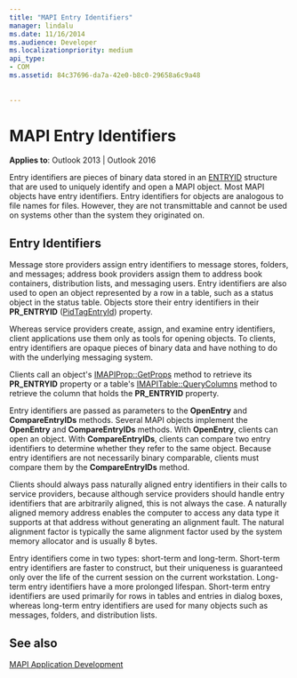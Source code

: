 ```yaml
---
title: "MAPI Entry Identifiers"
manager: lindalu
ms.date: 11/16/2014
ms.audience: Developer
ms.localizationpriority: medium
api_type:
- COM
ms.assetid: 84c37696-da7a-42e0-b8c0-29658a6c9a48
 
 
---
```


# MAPI Entry Identifiers

  
  
**Applies to**: Outlook 2013 | Outlook 2016 
  
Entry identifiers are pieces of binary data stored in an [ENTRYID](entryid.md) structure that are used to uniquely identify and open a MAPI object. Most MAPI objects have entry identifiers. Entry identifiers for objects are analogous to file names for files. However, they are not transmittable and cannot be used on systems other than the system they originated on. 
  
## Entry Identifiers

Message store providers assign entry identifiers to message stores, folders, and messages; address book providers assign them to address book containers, distribution lists, and messaging users. Entry identifiers are also used to open an object represented by a row in a table, such as a status object in the status table. Objects store their entry identifiers in their **PR_ENTRYID** ([PidTagEntryId](pidtagentryid-canonical-property.md)) property. 
  
Whereas service providers create, assign, and examine entry identifiers, client applications use them only as tools for opening objects. To clients, entry identifiers are opaque pieces of binary data and have nothing to do with the underlying messaging system. 
  
Clients call an object's [IMAPIProp::GetProps](imapiprop-getprops.md) method to retrieve its **PR_ENTRYID** property or a table's [IMAPITable::QueryColumns](imapitable-querycolumns.md) method to retrieve the column that holds the **PR_ENTRYID** property. 
  
Entry identifiers are passed as parameters to the **OpenEntry** and **CompareEntryIDs** methods. Several MAPI objects implement the **OpenEntry** and **CompareEntryIDs** methods. With **OpenEntry**, clients can open an object. With **CompareEntryIDs**, clients can compare two entry identifiers to determine whether they refer to the same object. Because entry identifiers are not necessarily binary comparable, clients must compare them by the **CompareEntryIDs** method. 
  
Clients should always pass naturally aligned entry identifiers in their calls to service providers, because although service providers should handle entry identifiers that are arbitrarily aligned, this is not always the case. A naturally aligned memory address enables the computer to access any data type it supports at that address without generating an alignment fault. The natural alignment factor is typically the same alignment factor used by the system memory allocator and is usually 8 bytes.
  
Entry identifiers come in two types: short-term and long-term. Short-term entry identifiers are faster to construct, but their uniqueness is guaranteed only over the life of the current session on the current workstation. Long-term entry identifiers have a more prolonged lifespan. Short-term entry identifiers are used primarily for rows in tables and entries in dialog boxes, whereas long-term entry identifiers are used for many objects such as messages, folders, and distribution lists.
  
## See also



[MAPI Application Development](mapi-application-development.md)

